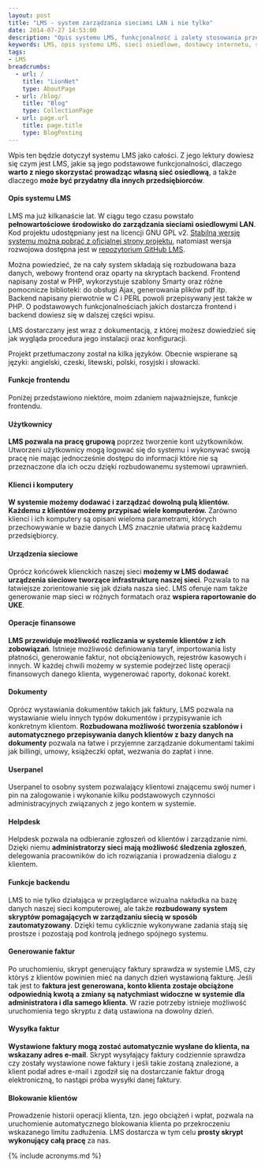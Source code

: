 ```yaml
---
layout: post
title: "LMS - system zarządzania sieciami LAN i nie tylko"
date: 2014-07-27 14:53:00
description: "Opis systemu LMS, funkcjonalność i zalety stosowania przez ISP"
keywords: LMS, opis systemu LMS, sieci osiedlowe, dostawcy internetu, systemy CRM, zarządzanie siecią LAN, system zarządzania siecią, LMS GIT
tags:
- LMS
breadcrumbs:
  - url: /
    title: "LionNet"
    type: AboutPage
  - url: /blog/
    title: "Blog"
    type: CollectionPage
  - url: page.url
    title: page.title
    type: BlogPosting
---
```


Wpis ten będzie dotyczył systemu LMS jako całości. Z jego lektury dowiesz
się czym jest LMS, jakie są jego podstawowe funkcjonalności, dlaczego **warto z 
niego skorzystać prowadząc własną sieć osiedlową**, a także dlaczego **może być 
przydatny dla innych przedsiębiorców**.

#### Opis systemu LMS

LMS ma już kilkanaście lat. W ciągu tego czasu powstało **pełnowartościowe 
środowisko do zarządzania sieciami osiedlowymi LAN**. Kod projektu udostępniany jest 
na licencji GNU GPL v2. [Stabilną wersję systemu można pobrać z oficjalnej strony 
projektu](http://lms.org.pl/download.php), natomiast wersja rozwojowa dostępna 
jest w [repozytorium GitHub LMS](http://github.com/lmsgit/lms). 

Można powiedzieć, że na cały system składają się rozbudowana baza danych, webowy 
frontend oraz oparty na skryptach backend. Frontend napisany został w PHP, 
wykorzystuje szablony Smarty oraz różne pomocnicze biblioteki: do obsługi Ajax, 
generowania plików pdf itp. Backend napisany pierwotnie w C i PERL powoli 
przepisywany jest także w PHP. O podstawowych funkcjonalnościach jakich dostarcza 
frontend i backend dowiesz się w dalszej części wpisu.

LMS dostarczany jest wraz z dokumentacją, z której możesz dowiedzieć się jak wygląda
procedura jego instalacji oraz konfiguracji.

Projekt przetłumaczony został na kilka języków. Obecnie wspierane są języki:
angielski, czeski, litewski, polski, rosyjski i słowacki.

#### Funkcje frontendu

Poniżej przedstawiono niektóre, moim zdaniem najważniejsze, funkcje frontendu.

#### Użytkownicy

**LMS pozwala na pracę grupową** poprzez tworzenie kont użytkowników. Utworzeni
użytkownicy mogą logować się do systemu i wykonywać swoją pracę nie mając
jednocześnie dostępu do informacji które nie są przeznaczone dla ich oczu 
dzięki rozbudowanemu systemowi uprawnień.

#### Klienci i komputery

**W systemie możemy dodawać i zarządzać dowolną pulą klientów. Każdemu z klientów
możemy przypisać wiele komputerów.** Zarówno klienci i ich komputery są opisani 
wieloma parametrami, których przechowywanie w bazie danych LMS znacznie ułatwia
pracę każdemu przedsiębiorcy.

#### Urządzenia sieciowe

Oprócz końcówek klienckich naszej sieci **możemy w LMS dodawać urządzenia sieciowe
tworzące infrastrukturę naszej sieci**. Pozwala to na łatwiejsze zorientowanie się
jak działa nasza sieć. LMS oferuje nam także generowanie map sieci w różnych 
formatach oraz **wspiera raportowanie do UKE**.

#### Operacje finansowe

**LMS przewiduje możliwość rozliczania w systemie klientów z ich zobowiązań**. Istnieje
możliwość definiowania taryf, importowania listy płatności, generowanie faktur, not
obciążeniowych, rejestrów kasowych i innych. W każdej chwili możemy w systemie podejrzeć
listę operacji finansowych danego klienta, wygenerować raporty, dokonać korekt.

#### Dokumenty

Oprócz wystawiania dokumentów takich jak faktury, LMS pozwala na wystawianie wielu innych
typów dokumentów i przypisywanie ich konkretnym klientom. **Rozbudowana możliwość tworzenia 
szablonów i automatycznego przepisywania danych klientów z bazy danych na dokumenty** pozwala
na łatwe i przyjemne zarządzanie dokumentami takimi jak billingi, umowy, książeczki opłat,
wezwania do zapłat i inne.

#### Userpanel

Userpanel to osobny system pozwalający klientowi znającemu swój numer i pin na zalogowanie
i wykonanie kilku podstawowych czynności administracyjnych związanych z jego kontem w systemie.


#### Helpdesk

Helpdesk pozwala na odbieranie zgłoszeń od klientów i zarządzanie nimi. Dzięki niemu **administratorzy
sieci mają możliwość śledzenia zgłoszeń**, delegowania pracowników do ich rozwiązania i prowadzenia
dialogu z klientem.

#### Funkcje backendu

LMS to nie tylko działająca w przeglądarce wizualna nakładka na bazę danych naszej sieci komputerowej,
ale także **rozbudowany system skryptów pomagających w zarządzaniu siecią w sposób zautomatyzowany**.
Dzięki temu cyklicznie wykonywane zadania stają się prostsze i pozostają pod kontrolą jednego spójnego
systemu.

#### Generowanie faktur

Po uruchomieniu, skrypt generujący faktury sprawdza w systemie LMS, czy któryś z klientów powinien mieć
na danych dzień wystawioną fakturę. Jeśli tak jest to **faktura jest generowana, konto klienta zostaje obciążone
odpowiednią kwotą a zmiany są natychmiast widoczne w systemie dla administratora i dla samego klienta**.
W razie potrzeby istnieje możliwość uruchomienia tego skryptu z datą ustawiona na dowolny dzień.

#### Wysyłka faktur

**Wystawione faktury mogą zostać automatycznie wysłane do klienta, na wskazany
adres e-mail**. Skrypt wysyłający faktury codziennie sprawdza czy zostały 
wystawione nowe faktury i jeśli takie zostaną znalezione, a klient podał adres
e-mail i zgodził się na dostarczanie faktur drogą elektroniczną, to nastąpi próba
 wysyłki danej faktury.

#### Blokowanie klientów

Prowadzenie historii operacji klienta, tzn. jego obciążeń i wpłat, pozwala na
uruchomienie automatycznego blokowania klienta po przekroczeniu wskazanego
limitu zadłużenia. LMS dostarcza w tym celu **prosty skrypt wykonujący całą 
pracę** za nas.


{% include acronyms.md %}
